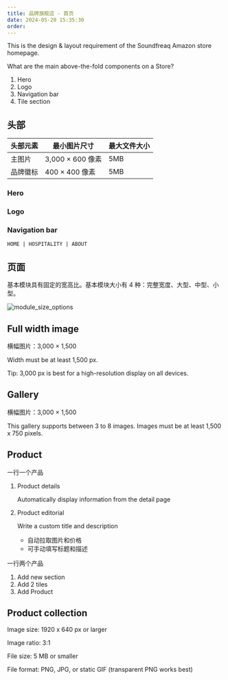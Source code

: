 ```yaml
---
title: 品牌旗舰店 - 首页
date: 2024-05-20 15:35:30
order: 
---
```


This is the design & layout requirement of the Soundfreaq Amazon store homepage.

What are the main above-the-fold components on a Store?

1. Hero
2. Logo
3. Navigation bar
4. Tile section

## 头部

| 头部元素 | 最小图片尺寸     | 最大文件大小 |
| -------- | ---------------- | ------------ |
| 主图片   | 3,000 × 600 像素 | 5MB          |
| 品牌徽标 | 400 × 400 像素   | 5MB          |

### Hero

### Logo

### Navigation bar

`HOME | HOSPITALITY | ABOUT`

## 页面

基本模块具有固定的宽高比。基本模块大小有 4 种：完整宽度、大型、中型、小型。

![module_size_options](https://images-cn.ssl-images-amazon.cn/images/G/01/AdProductsWebsite/images/AUX/Stores_Tile_Sizes.CB1581183159._TTW_.jpg)

## Full width image

横幅图片：3,000 × 1,500

Width must be at least 1,500 px.

Tip: 3,000 px is best for a high-resolution display on all devices.

## Gallery

横幅图片：3,000 × 1,500

This gallery supports between 3 to 8 images. Images must be at least 1,500 x 750 pixels.

## Product

一行一个产品

1. Product details

   Automatically display information from the detail page

2. Product editorial

   Write a custom title and description

   - 自动拉取图片和价格
   - 可手动填写标题和描述

一行两个产品

1. Add new section
2. Add 2 tiles
3. Add Product

## Product collection

Image size: 1920 x 640 px or larger

Image ratio: 3:1

File size: 5 MB or smaller

File format: PNG, JPG, or static GIF (transparent PNG works best)
